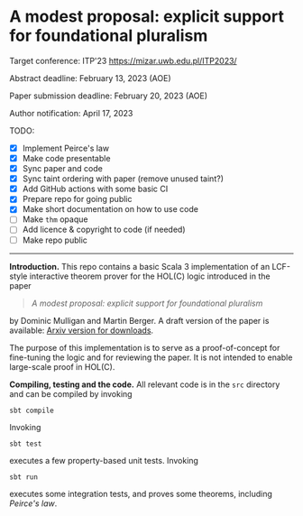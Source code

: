 # A modest proposal: explicit support for foundational pluralism

Target conference: ITP'23 https://mizar.uwb.edu.pl/ITP2023/

Abstract deadline: February 13, 2023 (AOE)

Paper submission deadline: February 20, 2023 (AOE)

Author notification: April 17, 2023

TODO:

- [X] Implement Peirce's law
- [X] Make code presentable 
- [X] Sync paper and code
- [X] Sync taint ordering with paper (remove unused taint?)
- [X] Add GitHub actions with some basic CI
- [X] Prepare repo for going public
- [X] Make short documentation on how to use code
- [ ] Make `thm` opaque
- [ ] Add licence & copyright to code (if needed)
- [ ] Make repo public

--- 

**Introduction.** This repo contains a basic  Scala 3 implementation of an LCF-style interactive theorem prover for the HOL(C) logic introduced in the paper

>   *A modest proposal: explicit support for foundational pluralism* 


by Dominic Mulligan and Martin Berger. A draft version of the paper is available:
[Arxiv version for downloads](https://arxiv.org/).

The purpose of this implementation is to serve as a
proof-of-concept for fine-tuning the logic and for reviewing the paper. It is not intended to enable large-scale proof in HOL(C).

**Compiling, testing and the code.** All relevant code is in the `src` directory and can be compiled by invoking

    sbt compile

Invoking

    sbt test

executes a few property-based unit tests.  Invoking

    sbt run

executes some integration tests, and proves some theorems, including *Peirce's law*.

